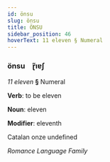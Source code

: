 ```yaml
---
id: önsu
slug: önsu
title: ÖNSU
sidebar_position: 46
hoverText: 11 eleven § Numeral
---
```


### önsu&emsp;<span kind="abugida">ɽ̃ıɐʃ</span>

*11 eleven* **§** Numeral

**Verb**: to be eleven

**Noun**: eleven

**Modifier**: eleventh

Catalan onze undefined

*Romance Language Family*
